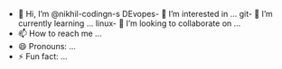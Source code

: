 - 👋 Hi, I’m @nikhil-codingn-s
DEvopes- 👀 I’m interested in ...
git- 🌱 I’m currently learning ...
linux- 💞️ I’m looking to collaborate on ...
- 📫 How to reach me ...
- 😄 Pronouns: ...
- ⚡ Fun fact: ...

<!---
nikhil-codingn-s/nikhil-codingn-s is a ✨ special ✨ repository because its `README.md` (this file) appears on your GitHub profile.
You can click the Preview link to take a look at your changes.
--->
